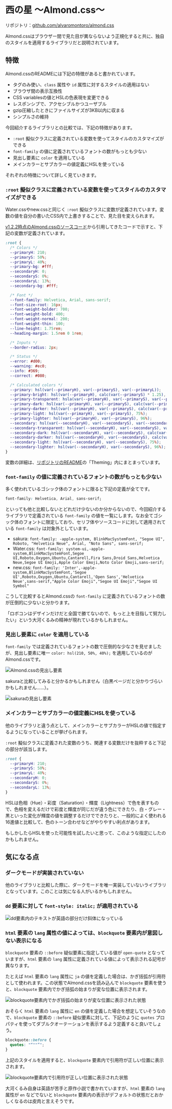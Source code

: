 # 西の星 ～Almond.css～

リポジトリ：[github.com/alvaromontoro/almond.css](https://github.com/alvaromontoro/almond.css)

Almond.cssはブラウザー間で見た目が異ならないよう正規化すると共に、独自のスタイルを適用するライブラリだと説明されています。

## 特徴

Almond.cssのREADMEには下記の特徴があると書かれています。

- タグのみ使い、`class` 属性や `id` 属性に対するスタイルの適用はない
- ブラウザ間の表示互換性
- CSS variablesの値とHSLの色表現を変更できる
- レスポンシブで、アクセシブルかつユーザブル
- gzip圧縮したときにファイルサイズが3KB以内に収まる
- シンプルさの維持

今回紹介するライブラリとの比較では、下記の特徴があります。

- `:root` 擬似クラスに定義されている変数を使ってスタイルのカスタマイズができる
- `font-family` の値に定義されているフォントの数がもっとも少ない
- 見出し要素に `color` を適用している
- メインカラーとサブカラーの値定義にHSLを使っている

それぞれの特徴について詳しく見ていきます。

### `:root` 擬似クラスに定義されている変数を使ってスタイルのカスタマイズができる

Water.cssやnew.cssと同じく `:root` 擬似クラスに変数が定義されています。変数の値を自分の書いたCSS内で上書きすることで、見た目を変えられます。

[v1.2.2時点のAlmond.cssのソースコード](https://github.com/alvaromontoro/almond.css/blob/v1.2.2/src/general/variables.scss)から引用してきたコードで示すと、下記の変数が定義されています。

```css
:root {
  /* Colors */
  --primaryH: 210;
  --primaryS: 50%;
  --primaryL: 40%;
  --primary-bg: #fff;
  --secondaryH: 0;
  --secondaryS: 0%;
  --secondaryL: 13%;
  --secondary-bg: #fff;

  /* Font */
  --font-family: Helvetica, Arial, sans-serif;
  --font-size-root: 16px;
  --font-weight-bolder: 700;
  --font-weight-bold: 400;
  --font-weight-normal: 200;
  --font-weight-thin: 100;
  --line-height: 1.75rem;
  --heading-margin: 1.5rem 0 1rem;

  /* Inputs */
  --border-radius: 2px;

  /* Status */
  --error: #d00;
  --warning: #ec0;
  --info: #369;
  --correct: #080;

  /* Calculated colors */
  --primary: hsl(var(--primaryH), var(--primaryS), var(--primaryL));
  --primary-bright: hsl(var(--primaryH), calc(var(--primaryS) * 1.25), 90%); // #7ef;
  --primary-transparent: hsla(var(--primaryH), var(--primaryS), var(--primaryL), 0.05);
  --primary-dark: hsl(var(--primaryH), var(--primaryS), calc(var(--primaryL) * 0.5));
  --primary-darker: hsl(var(--primaryH), var(--primaryS), calc(var(--primaryL) * 0.2));
  --primary-light: hsl(var(--primaryH), var(--primaryS), 75%);
  --primary-lighter: hsl(var(--primaryH), var(--primaryS), 96%);
  --secondary: hsl(var(--secondaryH), var(--secondaryS), var(--secondaryL));
  --secondary-transparent: hsl(var(--secondaryH), var(--secondaryS), var(--secondaryL), 0.05);
  --secondary-dark: hsl(var(--secondaryH), var(--secondaryS), calc(var(--secondaryL) * 0.5));
  --secondary-darker: hsl(var(--secondaryH), var(--secondaryS), calc(var(--secondaryL) * 0.2));
  --secondary-light: hsl(var(--secondaryH), var(--secondaryS), 75%);
  --secondary-lighter: hsl(var(--secondaryH), var(--secondaryS), 96%);
}
```

変数の詳細は、[リポジトリのREADME](https://github.com/alvaromontoro/almond.css?tab=readme-ov-file#theming)の「Theming」内にまとまっています。

### `font-family` の値に定義されているフォントの数がもっとも少ない

多く使われているゴシック体のフォントに限ると下記の定義が全てです。

```css
font-family: Helvetica, Arial, sans-serif;
```

といっても他と比較しないとどれだけ少ないのか分からないので、今回紹介するライブラリで定義されている `font-family` の値を一覧にします。なお全てゴシック体のフォントに限定しており、セリフ体やソースコードに対して適用されている `font-family` は対象外としています。

- sakura: `font-family: -apple-system, BlinkMacSystemFont, "Segoe UI", Roboto, "Helvetica Neue", Arial, "Noto Sans", sans-serif;`
- Water.css: `font-family: system-ui,-apple-system,BlinkMacSystemFont,Segoe UI,Roboto,Oxygen,Ubuntu,Cantarell,Fira Sans,Droid Sans,Helvetica Neue,Segoe UI Emoji,Apple Color Emoji,Noto Color Emoji,sans-serif;`
- new.css: `font-family: 'Inter',-apple-system,BlinkMacSystemFont,'Segoe UI',Roboto,Oxygen,Ubuntu,Cantarell,'Open Sans','Helvetica Neue',sans-serif,"Apple Color Emoji","Segoe UI Emoji","Segoe UI Symbol"`

こうして比較するとAlmond.cssの `font-family` に定義されているフォントの数が圧倒的に少ないと分かります。

「ロボコンはデザインだけだと全国で勝てないので、もっと上を目指して努力したい」という大河くるみの精神が現れているかもしれません。

### 見出し要素に `color` を適用している

`font-family` では定義されているフォントの数で圧倒的な少なさを見せましたが、見出し要素に唯一 `color: hsl(210, 50%, 40%);` を適用しているのがAlmond.cssです。

![Almond.cssの見出し要素](./images/west/almond_headings.png)

sakuraと比較してみると分かるかもしれません（白黒ページだと分かりづらいかもしれません……）。

![sakuraの見出し要素](./images/west/sakura_headings.png)

### メインカラーとサブカラーの値定義にHSLを使っている

他のライブラリと違う点として、メインカラーとサブカラーがHSLの値で指定するようになっていることが挙げられます。

`:root` 擬似クラスに定義された変数のうち、関連する変数だけを抜粋すると下記の部分が該当します。

```css
:root {
  --primaryH: 210;
  --primaryS: 50%;
  --primaryL: 40%;
  --secondaryH: 0;
  --secondaryS: 0%;
  --secondaryL: 13%;
}
```

HSLは色相（Hue）・彩度（Saturation）・輝度（Lightness）で色を表すもので、色相を変えるだけで彩度と輝度が同じだが違う色にできたり、白・グレー・黒といった変化が輝度の値を調整するだけでできたりと、一般的によく使われる16進値と比較して、色のトーン合わせなどがやりやすい利点があります。

もしかしたらHSLを使った可能性を試したいと思って、このような指定にしたのかもしれません。

## 気になる点

### ダークモードが実装されていない

他のライブラリと比較した際に、ダークモードを唯一実装していないライブラリとなっています。このことは気になる人がいるかもしれません。

### `dd` 要素に対して `font-style: italic;` が適用されている

![dd要素内のテキストが英語の部分だけ斜体になっている](./images/west/dd_italic.png)

### `html` 要素の `lang` 属性の値によっては、`blockquote` 要素内が意図しない表示になる

`blockquote` 要素の `::before` 疑似要素に指定している値が `open-quote` となっていますが、`html` 要素の `lang` 属性に定義されている値によって表示される記号が異なります。

たとえば `html` 要素の `lang` 属性に `ja` の値を定義した場合は、かぎ括弧が引用符として使われます。この状態でAlmond.cssを読み込んで `blockquote` 要素を使うと、`blockquote` 要素内でかぎ括弧の始まりが変な位置に表示されます。

![blockquote要素内でかぎ括弧の始まりが変な位置に表示された状態](./images/west/blockquote.png)

おそらく `html` 要素の `lang` 属性に `en` の値を定義した場合を想定していそうなので、`blockquote` 要素の `::before` 疑似要素に対して、下記のように `quotes` プロパティを使ってダブルクオーテーションを表示するよう定義すると良いでしょう。

```css
blockquote::before {
  quotes: "“""”";
}
```

上記のスタイルを適用すると、`blockquote` 要素内で引用符が正しい位置に表示されます。

![blockquote要素内で引用符が正しい位置に表示された状態](./images/west/valid_quote.png)

大河くるみ自身は英語が苦手と原作小説で書かれていますが、`html` 要素の `lang` 属性が `en` などでないと `blockquote` 要素内の表示がデフォルトの状態だとおかしくなるのは皮肉と言えそうです。
